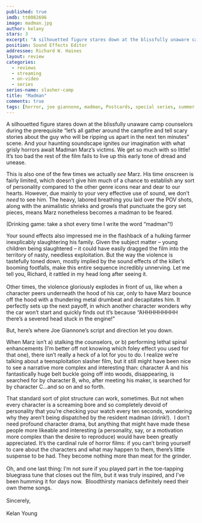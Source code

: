 ```yaml
---
published: true
imdb: tt0082696
image: madman.jpg
author: kelany
stars: 3
excerpt: "A silhouetted figure stares down at the blissfully unaware camp counselors during the prerequisite &#8220;let&rsquo;s all gather around the campfire and tell scary stories about the guy who will be ripping us apart in the next ten minutes&#8221; scene. And your haunting soundscape ignites our imagination with what grisly horrors await Madman Marz&rsquo;s victims."
position: Sound Effects Editor
addressee: Richard W. Haines
layout: review
categories:
  - reviews
  - streaming
  - on-video
  - series
series-name: slasher-camp
title: "Madman"
comments: true
tags: [horror, joe giannone, madman, Postcards, special series, summer camp, Summer Camp]
---
```

<p>A silhouetted figure stares down at the blissfully unaware camp counselors during the prerequisite &#8220;let&rsquo;s all gather around the campfire and tell scary stories about the guy who will be ripping us apart in the next ten minutes&#8221; scene. And your haunting soundscape ignites our imagination with what grisly horrors await Madman Marz&rsquo;s victims. We get so much with so little! It&rsquo;s too bad the rest of the film fails to live up this early tone of dread and unease.</p>
<p>This is also one of the few times we actually <em>see</em> Marz. His time onscreen is fairly limited, which doesn&rsquo;t give him much of a chance to establish any sort of personality compared to the other genre icons near and dear to our hearts. However, due mainly to your very effective use of sound, we don&rsquo;t <em>need</em> to see him. The heavy, labored breathing you laid over the POV shots, along with the animalistic shrieks and growls that punctuate the gory set pieces, means Marz nonetheless becomes a madman to be feared.</p>
<p>(Drinking game: take a shot every time I write the word &ldquo;madman&rdquo;!)</p>
<p>Your sound effects also impressed me in the flashback of a hulking farmer inexplicably slaughtering his family. Given the subject matter &ndash; young children being slaughtered &ndash; it could have easily dragged the film into the territory of nasty, needless exploitation. But the way the violence is tastefully toned down, mostly implied by the sound effects of the killer&rsquo;s booming footfalls, make this entire sequence incredibly unnerving. Let me tell you, Richard, it rattled in my head long after seeing it.<br /> <br /> Other times, the violence gloriously explodes in front of us, like when a character peers underneath the hood of his car, only to have Marz bounce off the hood with a thundering metal drumbeat and decapitates him. It perfectly sets up the next payoff, in which another character wonders why the car won&#8217;t start and quickly finds out it&rsquo;s because &#8220;AHHHHHHHHH there&#8217;s a severed head stuck in the engine!&#8221;</p>
<p>But, here&rsquo;s where Joe Giannone&rsquo;s script and direction let you down.&nbsp;</p>
<p>When Marz isn&rsquo;t a) stalking the counselors, or b) performing lethal spinal enhancements (I&rsquo;m better off not knowing which foley effect you used for that one), there isn&rsquo;t really a heck of a lot for you to do. I realize we&#8217;re talking about a teensploitation slasher film, but it still might have been nice to see a narrative more complex and interesting than: character A and his fantastically huge belt buckle going off into woods, disappearing, is searched for by character B, who, after meeting his maker, is searched for by character C&hellip;and so on and so forth.</p>
<p>That standard sort of plot structure can work, sometimes. But not when every character is a screaming bore and so completely devoid of personality that you&rsquo;re checking your watch every ten seconds, wondering why they aren&#8217;t being dispatched by the resident madman (drink!).&nbsp; I don&#8217;t need profound character drama, but anything that might have made these people more likeable and interesting (a personality, say, or a motivation more complex than the desire to reproduce) would have been greatly appreciated. It&rsquo;s the cardinal rule of horror films: if you can&#8217;t bring yourself to care about the characters and what may happen to them, there&#8217;s little suspense to be had. They become nothing more than meat for the grinder. <br /> <br /> Oh, and one last thing: I&rsquo;m not sure if you played part in the toe-tapping bluegrass tune that closes out the film, but it was truly inspired, and I&rsquo;ve been humming it for days now.&nbsp; Bloodthirsty maniacs definitely need their own theme songs. <br /> <br /> Sincerely,<br /> <br /> Kelan Young<br />